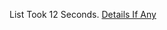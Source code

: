 List Took 12 Seconds.
[Details If Any](https://github.com/deathbybandaid/piholeparser/blob/master/RecentRunLogs/parsingscripts/hpHostsHFS.md)

